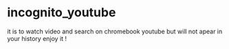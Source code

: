 # incognito_youtube
it is to watch video and search on chromebook youtube but will not apear in your history enjoy it !
